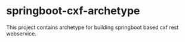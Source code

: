 # springboot-cxf-archetype
This project contains archetype for building springboot based cxf rest webservice.

